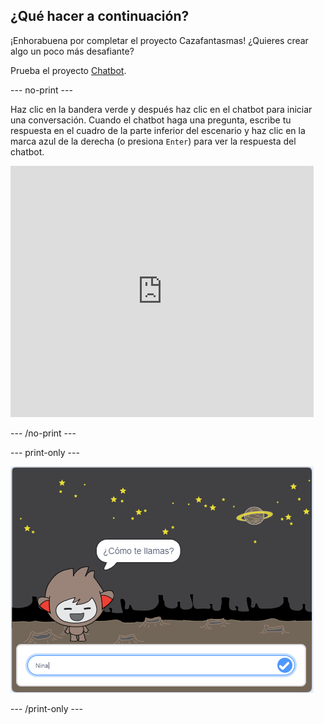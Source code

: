 ## ¿Qué hacer a continuación?

¡Enhorabuena por completar el proyecto Cazafantasmas! ¿Quieres crear algo un poco más desafiante?

Prueba el proyecto [Chatbot](https://projects.raspberrypi.org/en/projects/chatbot?utm_source=pathway&utm_medium=whatnext&utm_campaign=projects).

\--- no-print \---

Haz clic en la bandera verde y después haz clic en el chatbot para iniciar una conversación. Cuando el chatbot haga una pregunta, escribe tu respuesta en el cuadro de la parte inferior del escenario y haz clic en la marca azul de la derecha (o presiona `Enter`) para ver la respuesta del chatbot.

<div class="scratch-preview">
  <iframe allowtransparency="true" width="485" height="402" src="https://scratch.mit.edu/projects/embed/248864190/?autostart=false" 
  frameborder="0" scrolling="no"></iframe>
</div>

\--- /no-print \---

\--- print-only \---

![proyecto completo](images/chatbot-preview.png)

\--- /print-only \---